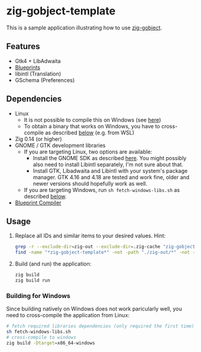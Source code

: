 # zig-gobject-template

This is a sample application illustrating how to use [zig-gobject](https://github.com/ianprime0509/zig-gobject).

## Features

- Gtk4 + LibAdwaita
- [Blueprints](https://gitlab.gnome.org/GNOME/blueprint-compiler)
- libintl (Translation)
- GSchema (Preferences)

## Dependencies

- Linux
  - It is not possible to compile this on Windows (see [here](https://github.com/ianprime0509/zig-gobject/issues/50))
  - To obtain a binary that works on Windows, you have to cross-compile as described [below](#building-for-windows) (e.g. from WSL)
- Zig 0.14 (or higher)
- GNOME / GTK development libraries
  - If you are targeting Linux, two options are available:
    - Install the GNOME SDK as described [here](https://github.com/ianprime0509/zig-gobject?tab=readme-ov-file#development-environment). You might possibly also need to install Libintl separately, I'm not sure about that.
    - Install GTK, Libadwaita and Libintl with your system's package manager. GTK 4.16 and 4.18 are tested and work fine, older and newer versions should hopefully work as well.
  - If you are targeting Windows, run `sh fetch-windows-libs.sh` as described [below](#building-for-windows).
- [Blueprint Compiler](https://gitlab.gnome.org/GNOME/blueprint-compiler)

## Usage

1. Replace all IDs and similar items to your desired values. Hint:
   ```sh
   grep -r --exclude-dir=zig-out --exclude-dir=.zig-cache "zig-gobject-template"
   find -name "*zig-gobject-template*" -not -path "./zig-out/*" -not -path "./.zig-cache/*"
   ```
2. Build (and run) the application:
   ```sh
   zig build
   zig build run
   ```

### Building for Windows

Since building natively on Windows does not work paricularly well, you need to
cross-compile the application from Linux:

```sh
# fetch required libraries dependencies (only required the first time)
sh fetch-windows-libs.sh
# cross-compile to windows
zig build -Dtarget=x86_64-windows
```
